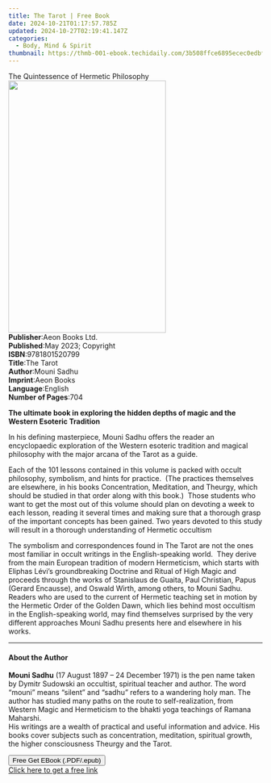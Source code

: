 ```yaml
---
title: The Tarot | Free Book
date: 2024-10-21T01:17:57.785Z
updated: 2024-10-27T02:19:41.147Z
categories:
  - Body, Mind & Spirit
thumbnail: https://thmb-001-ebook.techidaily.com/3b508ffce6895ecec0edbf03f4d7979d2b9dbec09dc2e5339a78d1a8b5497f36.jpg
---
```

<main id="book-container">
  <div class="flex flex-col">
    <div class="book-brief flex-1 py-6 px-4 sm:p-6 md:py-10 md:px-8">
      <!-- brief-->
      <div class="book-brief-main">The Quintessence of Hermetic Philosophy</div>
    </div>
    <div
      class="book-meta-info flex-1 grid gap-4 col-start-1 col-end-3 row-start-1 sm:mb-6 sm:grid-cols-4 lg:gap-6 lg:col-start-2 lg:row-end-6 lg:row-span-6 lg:mb-0"
    >
      <div
        class="book-meta-info-left place-content-center mt-4 p-4 text-sm leading-6 col-start-2 col-span-2 dark:text-slate-400"
      >
        <img
          class="w-full h-500 object-cover rounded-lg sm:h-255 sm:col-span-2 lg:col-span-full"
          src="https://img-001-ebook.techidaily.com/6be26d5d3a476ba303ccdd0f8b0d37fc2dddddd1cf4973a4777892df5396a216.jpg"
          alt=""
          width="312"
          height="500"
        />
      </div>
      <div
        class="book-meta-info-right mt-2 col-start-1 row-start-2 col-span-3 self-center"
      >
        <!-- meta data  -->
        <div class="flex flex-col px-4 md:px-8">
          <div class="flex-1">
            <strong>Publisher</strong>:<span class="px-2">Aeon Books Ltd.</span>
          </div>
          <div class="flex-1">
            <strong>Published</strong>:<span class="px-2"
              >May 2023; Copyright</span
            >
          </div>
          <div class="flex-1">
            <strong>ISBN</strong>:<span class="px-2">9781801520799</span>
          </div>
          <div class="flex-1">
            <strong>Title</strong>:<span class="px-2">The Tarot</span>
          </div>
          <div class="flex-1">
            <strong>Author</strong>:<span class="px-2">Mouni Sadhu</span>
          </div>
          <div class="flex-1">
            <strong>Imprint</strong>:<span class="px-2">Aeon Books</span>
          </div>
          <div class="flex-1">
            <strong>Language</strong>:<span class="px-2">English</span>
          </div>
          <div class="flex-1">
            <strong>Number of Pages</strong>:<span class="px-2">704</span>
          </div>
        </div>
      </div>
    </div>
    <div class="book-description flex-1 py-6 px-4 sm:p-6 md:py-10 md:px-8">
      <div class="book-description-main">
        <div accordion-content="" id="description">
          <p>
            <strong
              >The ultimate book in exploring the hidden depths of magic and the
              Western Esoteric Tradition</strong
            >
          </p>
          <p>
            In his defining masterpiece, Mouni Sadhu offers the reader an
            encyclopaedic exploration of the Western esoteric tradition and
            magical philosophy with the major arcana of the Tarot as a guide.
          </p>
          <p class="p1">
            Each of the 101 lessons contained in this volume is packed with
            occult philosophy, symbolism, and hints for practice.<span
              class="Apple-converted-space"
              >&nbsp; </span
            >(The practices themselves are elsewhere, in his books
            Concentration, Meditation, and Theurgy, which should be studied in
            that order along with this book.)<span class="Apple-converted-space"
              >&nbsp; </span
            >Those students who want to get the most out of this volume should
            plan on devoting a week to each lesson, reading it several times and
            making sure that a thorough grasp of the important concepts has been
            gained. Two years devoted to this study will result in a thorough
            understanding of Hermetic occultism
          </p>
          <p class="p1">
            The symbolism and correspondences found in The Tarot are not the
            ones most familiar in occult writings in the English-speaking
            world.<span class="Apple-converted-space">&nbsp; </span>They derive
            from the main European tradition of modern Hermeticism, which starts
            with Eliphas Lévi’s groundbreaking Doctrine and Ritual of High Magic
            and proceeds through the works of Stanislaus de Guaita, Paul
            Christian, Papus (Gerard Encausse), and Oswald Wirth, among others,
            to Mouni Sadhu.<span class="Apple-converted-space">&nbsp; </span
            >Readers who are used to the current of Hermetic teaching set in
            motion by the Hermetic Order of the Golden Dawn, which lies behind
            most occultism in the English-speaking world, may find themselves
            surprised by the very different approaches Mouni Sadhu presents here
            and elsewhere in his works.<span class="Apple-converted-space"
              >&nbsp;</span
            >
          </p>
        </div>
        <div class="accordion-fader"></div>
      </div>
    </div>
    <div class="book-excerpts flex-1 py-6 px-4 sm:p-6 md:py-10 md:px-8">
      <!-- excerpts-->
      <div class="book-excerpts-main">
        <hr />
        <h4 class="placeholder placeholder-heading">
          <span>About the Author</span>
        </h4>
        <p></p>
        <p>
          <strong>Mouni Sadhu</strong> (17 August 1897 – 24 December 1971) is
          the pen name taken by Dymitr Sudowski an occultist, spiritual teacher
          and author. The word “mouni” means “silent” and “sadhu” refers to a
          wandering holy man. The author has studied many paths on the route to
          self-realization, from Western Magic and Hermeticism to the bhakti
          yoga teachings of Ramana Maharshi.<br />His writings are a wealth of
          practical and useful information and advice. His books cover subjects
          such as concentration, meditation, spiritual growth, the higher
          consciousness Theurgy and the Tarot.
        </p>
        <p></p>
      </div>
    </div>
    <div
      class="book-about-author flex-1 py-6 px-4 sm:p-6 md:py-10 md:px-8"
    ></div>
    <div class="book-free-get flex-1 py-6 px-4 sm:p-6 md:py-10 md:px-8">
      <button
        id="btn-free-get"
        class="bg-blue-500 hover:bg-blue-700 text-white font-bold py-2 px-4 rounded"
      >
        Free Get EBook (.PDF/.epub)
      </button>
      <div id="countdown-display" class="px-2 text-lg mt-2"></div>
      <a
        id="free-link"
        class="hidden bg-blue-500 hover:bg-blue-700 text-white font-bold py-2 px-4 rounded"
        href="https://www.ebooks.com/en-us/book/210859448/the-tarot/mouni-sadhu/"
        target="_blank"
        >Click here to get a free link</a
      >
    </div>
    <script>
      let countdownTime = 0;
      let countdownInterval = null;
      document
        .getElementById('btn-free-get')
        .addEventListener('click', startCountdown);
      function startCountdown() {
        countdownTime = new Date().getTime() + 60000 * 3;
        countdownInterval = setInterval(updateCountdown, 1000);
        document.getElementById('btn-free-get').disabled = true;
        document
          .getElementById('btn-free-get')
          .classList.add('bg-gray-500', 'cursor-not-allowed');
      }
      function updateCountdown() {
        let currentTime = new Date().getTime();
        let timeLeft = countdownTime - currentTime;
        let secondsLeft = Math.floor(timeLeft / 1000);
        document.getElementById('countdown-display').innerHTML =
          `Remaining time: ${secondsLeft} seconds.`;
        if (secondsLeft <= 0) {
          clearInterval(countdownInterval);
          document.getElementById('btn-free-get').classList.add('hidden');
          document.getElementById('free-link').classList.remove('hidden');
          document.getElementById('countdown-display').innerHTML = '';
        }
      }
    </script>
  </div>
</main>

<ins class="adsbygoogle"
      style="display:block"
      data-ad-client="ca-pub-7571918770474297"
      data-ad-slot="8358498916"
      data-ad-format="auto"
      data-full-width-responsive="true"></ins>
    